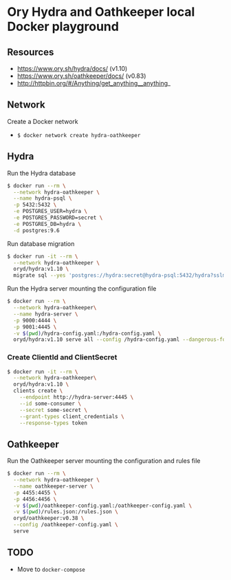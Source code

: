 # Ory Hydra and Oathkeeper local Docker playground

## Resources

- https://www.ory.sh/hydra/docs/ (v1.10)
- https://www.ory.sh/oathkeeper/docs/ (v0.83)
- http://httpbin.org/#/Anything/get_anything__anything_

## Network

Create a Docker network

- `$ docker network create hydra-oathkeeper`

## Hydra

Run the Hydra database

```bash
$ docker run --rm \
  --network hydra-oathkeeper \
  --name hydra-psql \
  -p 5432:5432 \
  -e POSTGRES_USER=hydra \
  -e POSTGRES_PASSWORD=secret \
  -e POSTGRES_DB=hydra \
  -d postgres:9.6
```

Run database migration

```bash
$ docker run -it --rm \
  --network hydra-oathkeeper \
  oryd/hydra:v1.10 \
  migrate sql --yes 'postgres://hydra:secret@hydra-psql:5432/hydra?sslmode=disable'
```

Run the Hydra server mounting the configuration file

```bash
$ docker run --rm \
  --network hydra-oathkeeper\
  --name hydra-server \
  -p 9000:4444 \
  -p 9001:4445 \
  -v $(pwd)/hydra-config.yaml:/hydra-config.yaml \
  oryd/hydra:v1.10 serve all --config /hydra-config.yaml --dangerous-force-http
```

### Create ClientId and ClientSecret

```bash
$ docker run -it --rm \
  --network hydra-oathkeeper\
  oryd/hydra:v1.10 \
  clients create \
    --endpoint http://hydra-server:4445 \
    --id some-consumer \
    --secret some-secret \
    --grant-types client_credentials \
    --response-types token
```

## Oathkeeper

Run the Oathkeeper server mounting the configuration and rules file

```bash
$ docker run --rm \
  --network hydra-oathkeeper \
  --name oathkeeper-server \
  -p 4455:4455 \
  -p 4456:4456 \
  -v $(pwd)/oathkeeper-config.yaml:/oathkeeper-config.yaml \
  -v $(pwd)/rules.json:/rules.json \
  oryd/oathkeeper:v0.38 \
  --config /oathkeeper-config.yaml \
  serve
```

## TODO

- Move to `docker-compose`
